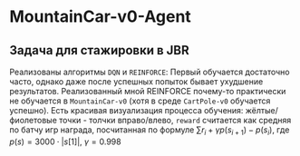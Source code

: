# MountainCar-v0-Agent
## Задача для стажировки в JBR  

Реализованы алгоритмы ``DQN`` и ``REINFORCE``:
Первый обучается достаточно часто, однако даже после успешных попыток бывает ухудшение результатов.
Реализованный мной REINFORCE почему-то практически не обучается в ``MountainCar-v0`` (хотя в среде ``CartPole-v0`` обучается успешно).
Есть красивая визуализация процесса обучения: жёлтые/фиолетовые точки - толчки вправо/влево, ``reward`` считается как средняя по батчу игр награда, посчитанная по формуле $\sum r_i + \gamma p(s_{i+1}) - p(s_i)$, где $p(s) = 3000 \cdot |s[1]|$, $\gamma = 0.998$
